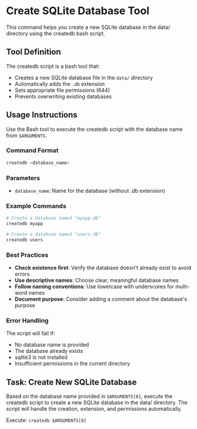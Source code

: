 # Create SQLite Database Tool

This command helps you create a new SQLite database in the data/ directory using the createdb bash script.

## Tool Definition

The createdb script is a bash tool that:
- Creates a new SQLite database file in the `data/` directory
- Automatically adds the `.db` extension
- Sets appropriate file permissions (644)
- Prevents overwriting existing databases

## Usage Instructions

Use the Bash tool to execute the createdb script with the database name from `$ARGUMENTS`.

### Command Format
```bash
createdb <database_name>
```

### Parameters
- `database_name`: Name for the database (without .db extension)

### Example Commands
```bash
# Create a database named "myapp.db"
createdb myapp

# Create a database named "users.db"
createdb users
```

### Best Practices
- **Check existence first**: Verify the database doesn't already exist to avoid errors
- **Use descriptive names**: Choose clear, meaningful database names
- **Follow naming conventions**: Use lowercase with underscores for multi-word names
- **Document purpose**: Consider adding a comment about the database's purpose

### Error Handling
The script will fail if:
- No database name is provided
- The database already exists
- sqlite3 is not installed
- Insufficient permissions in the current directory

## Task: Create New SQLite Database

Based on the database name provided in `$ARGUMENTS[0]`, execute the createdb script to create a new SQLite database in the data/ directory. The script will handle the creation, extension, and permissions automatically.

Execute: `createdb $ARGUMENTS[0]`
